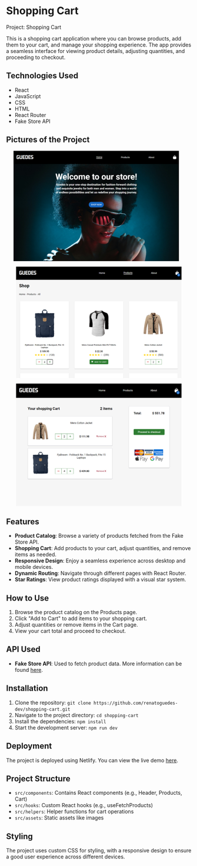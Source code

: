 # Shopping Cart

Project: Shopping Cart

This is a shopping cart application where you can browse products, add them to your cart, and manage your shopping experience. The app provides a seamless interface for viewing product details, adjusting quantities, and proceeding to checkout.

## Technologies Used

- React
- JavaScript
- CSS
- HTML
- React Router
- Fake Store API

## Pictures of the Project

<p float="left" style="display: flex; gap: 15px; flex-wrap: wrap; justify-content: center;">
  <img src="src\assets\images\projectpic1.png" alt="homepage's picture" style="width: 100%; max-width: 450px;">
  <br><br>
  <img src="src\assets\images\projectpic2.png" alt="products page's picture" style="width: 100%; max-width: 450px;">
  <img src="src\assets\images\projectpic3.png" alt="cart page's picture" style="width: 100%; max-width: 450px;">
</p>

## Features

- **Product Catalog**: Browse a variety of products fetched from the Fake Store API.
- **Shopping Cart**: Add products to your cart, adjust quantities, and remove items as needed.
- **Responsive Design**: Enjoy a seamless experience across desktop and mobile devices.
- **Dynamic Routing**: Navigate through different pages with React Router.
- **Star Ratings**: View product ratings displayed with a visual star system.

## How to Use

1. Browse the product catalog on the Products page.
2. Click "Add to Cart" to add items to your shopping cart.
3. Adjust quantities or remove items in the Cart page.
4. View your cart total and proceed to checkout.

## API Used

- **Fake Store API**: Used to fetch product data. More information can be found [here](https://fakestoreapi.com/).

## Installation

1. Clone the repository: `git clone https://github.com/renatoguedes-dev/shopping-cart.git`
2. Navigate to the project directory: `cd shopping-cart`
3. Install the dependencies: `npm install`
4. Start the development server: `npm run dev`

## Deployment

The project is deployed using Netlify. You can view the live demo [here](https://renato-shopping-cart.netlify.app/).

## Project Structure

- `src/components`: Contains React components (e.g., Header, Products, Cart)
- `src/hooks`: Custom React hooks (e.g., useFetchProducts)
- `src/helpers`: Helper functions for cart operations
- `src/assets`: Static assets like images

## Styling

The project uses custom CSS for styling, with a responsive design to ensure a good user experience across different devices.
